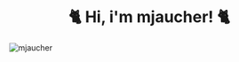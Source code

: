 <div align="center"> <h1>🐈 Hi, i'm mjaucher! 🐈</h1> </div>

<img align="left" src="https://github-readme-stats.vercel.app/api/top-langs?username=mjaucher&show_icons=true&locale=en&layout=compact" alt="mjaucher" />
